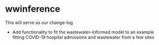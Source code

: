 # wwinference

This will serve as our change-log
- Add functionality to fit the wastewater-informed model to an example fitting COVID-19 hospital admissions and wastewater from a few sites
